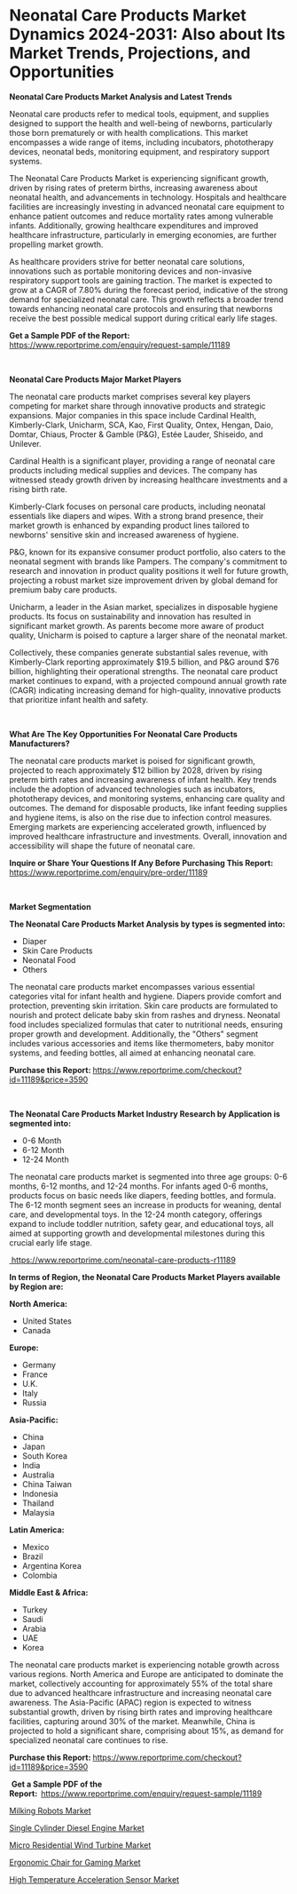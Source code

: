 <p><h1>Neonatal Care Products Market Dynamics 2024-2031: Also about Its Market Trends, Projections, and Opportunities</h1></p><p><strong>Neonatal Care Products Market Analysis and Latest Trends</strong></p>
<p><p>Neonatal care products refer to medical tools, equipment, and supplies designed to support the health and well-being of newborns, particularly those born prematurely or with health complications. This market encompasses a wide range of items, including incubators, phototherapy devices, neonatal beds, monitoring equipment, and respiratory support systems.</p><p>The Neonatal Care Products Market is experiencing significant growth, driven by rising rates of preterm births, increasing awareness about neonatal health, and advancements in technology. Hospitals and healthcare facilities are increasingly investing in advanced neonatal care equipment to enhance patient outcomes and reduce mortality rates among vulnerable infants. Additionally, growing healthcare expenditures and improved healthcare infrastructure, particularly in emerging economies, are further propelling market growth.</p><p>As healthcare providers strive for better neonatal care solutions, innovations such as portable monitoring devices and non-invasive respiratory support tools are gaining traction. The market is expected to grow at a CAGR of 7.80% during the forecast period, indicative of the strong demand for specialized neonatal care. This growth reflects a broader trend towards enhancing neonatal care protocols and ensuring that newborns receive the best possible medical support during critical early life stages.</p></p>
<p><strong>Get a Sample PDF of the Report:&nbsp;</strong> <a href="https://www.reportprime.com/enquiry/request-sample/11189?utm_campaign=1130&utm_medium=2&utm_source=Github&utm_content=ia&utm_term=30112024&utm_id=neonatal-care-products">https://www.reportprime.com/enquiry/request-sample/11189</a></p>
<p>&nbsp;</p>
<p><strong>Neonatal Care Products Major Market Players</strong></p>
<p><p>The neonatal care products market comprises several key players competing for market share through innovative products and strategic expansions. Major companies in this space include Cardinal Health, Kimberly-Clark, Unicharm, SCA, Kao, First Quality, Ontex, Hengan, Daio, Domtar, Chiaus, Procter & Gamble (P&G), Estée Lauder, Shiseido, and Unilever.</p><p>Cardinal Health is a significant player, providing a range of neonatal care products including medical supplies and devices. The company has witnessed steady growth driven by increasing healthcare investments and a rising birth rate.</p><p>Kimberly-Clark focuses on personal care products, including neonatal essentials like diapers and wipes. With a strong brand presence, their market growth is enhanced by expanding product lines tailored to newborns' sensitive skin and increased awareness of hygiene.</p><p>P&G, known for its expansive consumer product portfolio, also caters to the neonatal segment with brands like Pampers. The company's commitment to research and innovation in product quality positions it well for future growth, projecting a robust market size improvement driven by global demand for premium baby care products.</p><p>Unicharm, a leader in the Asian market, specializes in disposable hygiene products. Its focus on sustainability and innovation has resulted in significant market growth. As parents become more aware of product quality, Unicharm is poised to capture a larger share of the neonatal market.</p><p>Collectively, these companies generate substantial sales revenue, with Kimberly-Clark reporting approximately $19.5 billion, and P&G around $76 billion, highlighting their operational strengths. The neonatal care product market continues to expand, with a projected compound annual growth rate (CAGR) indicating increasing demand for high-quality, innovative products that prioritize infant health and safety.</p></p>
<p>&nbsp;</p>
<p><strong>What Are The Key Opportunities For Neonatal Care Products Manufacturers?</strong></p>
<p><p>The neonatal care products market is poised for significant growth, projected to reach approximately $12 billion by 2028, driven by rising preterm birth rates and increasing awareness of infant health. Key trends include the adoption of advanced technologies such as incubators, phototherapy devices, and monitoring systems, enhancing care quality and outcomes. The demand for disposable products, like infant feeding supplies and hygiene items, is also on the rise due to infection control measures. Emerging markets are experiencing accelerated growth, influenced by improved healthcare infrastructure and investments. Overall, innovation and accessibility will shape the future of neonatal care.</p></p>
<p><strong>Inquire or Share Your Questions If Any Before Purchasing This Report:</strong> <a href="https://www.reportprime.com/enquiry/pre-order/11189?utm_campaign=1130&utm_medium=2&utm_source=Github&utm_content=ia&utm_term=30112024&utm_id=neonatal-care-products">https://www.reportprime.com/enquiry/pre-order/11189</a></p>
<p>&nbsp;</p>
<p><strong>Market Segmentation</strong></p>
<p><strong>The Neonatal Care Products Market Analysis by types is segmented into:</strong></p>
<p><ul><li>Diaper</li><li>Skin Care Products</li><li>Neonatal Food</li><li>Others</li></ul></p>
<p><p>The neonatal care products market encompasses various essential categories vital for infant health and hygiene. Diapers provide comfort and protection, preventing skin irritation. Skin care products are formulated to nourish and protect delicate baby skin from rashes and dryness. Neonatal food includes specialized formulas that cater to nutritional needs, ensuring proper growth and development. Additionally, the "Others" segment includes various accessories and items like thermometers, baby monitor systems, and feeding bottles, all aimed at enhancing neonatal care.</p></p>
<p><strong>Purchase this Report:&nbsp;</strong><a href="https://www.reportprime.com/checkout?id=11189&price=3590&utm_campaign=1130&utm_medium=2&utm_source=Github&utm_content=ia&utm_term=30112024&utm_id=neonatal-care-products">https://www.reportprime.com/checkout?id=11189&price=3590</a></p>
<p>&nbsp;</p>
<p><strong>The Neonatal Care Products Market Industry Research by Application is segmented into:</strong></p>
<p><ul><li>0-6 Month</li><li>6-12 Month</li><li>12-24 Month</li></ul></p>
<p><p>The neonatal care products market is segmented into three age groups: 0-6 months, 6-12 months, and 12-24 months. For infants aged 0-6 months, products focus on basic needs like diapers, feeding bottles, and formula. The 6-12 month segment sees an increase in products for weaning, dental care, and developmental toys. In the 12-24 month category, offerings expand to include toddler nutrition, safety gear, and educational toys, all aimed at supporting growth and developmental milestones during this crucial early life stage.</p></p>
<p><a href="https://www.reportprime.com/neonatal-care-products-r11189?utm_campaign=1130&utm_medium=2&utm_source=Github&utm_content=ia&utm_term=30112024&utm_id=neonatal-care-products">&nbsp;https://www.reportprime.com/neonatal-care-products-r11189</a></p>
<p><strong>In terms of Region, the Neonatal Care Products Market Players available by Region are:</strong></p>
<p>
    <p> <strong> North America: </strong>
        <ul>
            <li>United States</li>
            <li>Canada</li>
        </ul>
        </p> 
    <p> <strong> Europe: </strong>
        <ul>
            <li>Germany</li>
            <li>France</li>
            <li>U.K.</li>
            <li>Italy</li>
            <li>Russia</li>
        </ul>
        </p> 
    <p> <strong> Asia-Pacific: </strong>
        <ul>
            <li>China</li>
            <li>Japan</li>
            <li>South Korea</li>
            <li>India</li>
            <li>Australia</li>
            <li>China Taiwan</li>
            <li>Indonesia</li>
            <li>Thailand</li>
            <li>Malaysia</li>
        </ul>
        </p> 
    <p> <strong> Latin America: </strong>
        <ul>
            <li>Mexico</li>
            <li>Brazil</li>
            <li>Argentina Korea</li>
            <li>Colombia</li>
        </ul>
        </p> 
    <p> <strong> Middle East & Africa: </strong>
        <ul>
            <li>Turkey</li>
            <li>Saudi</li>
            <li>Arabia</li>
            <li>UAE</li>
            <li>Korea</li>
        </ul>
    </p>
    </p>
<p><p>The neonatal care products market is experiencing notable growth across various regions. North America and Europe are anticipated to dominate the market, collectively accounting for approximately 55% of the total share due to advanced healthcare infrastructure and increasing neonatal care awareness. The Asia-Pacific (APAC) region is expected to witness substantial growth, driven by rising birth rates and improving healthcare facilities, capturing around 30% of the market. Meanwhile, China is projected to hold a significant share, comprising about 15%, as demand for specialized neonatal care continues to rise.</p></p>
<p><strong>Purchase this Report: </strong><a href="https://www.reportprime.com/checkout?id=11189&price=3590&utm_campaign=1130&utm_medium=2&utm_source=Github&utm_content=ia&utm_term=30112024&utm_id=neonatal-care-products">https://www.reportprime.com/checkout?id=11189&price=3590</a></p>
<p>&nbsp;<strong>Get a Sample PDF of the Report:&nbsp;&nbsp;</strong><a href="https://www.reportprime.com/enquiry/request-sample/11189?utm_campaign=1130&utm_medium=2&utm_source=Github&utm_content=ia&utm_term=30112024&utm_id=neonatal-care-products">https://www.reportprime.com/enquiry/request-sample/11189</a></p>
<p><strong></strong></p>
<p><p><a href="https://www.linkedin.com/pulse/milking-robots-market-insights-encompass-historical-trends-9dzqe?utm_campaign=1130&utm_medium=2&utm_source=Github&utm_content=ia&utm_term=30112024&utm_id=neonatal-care-products">Milking Robots Market</a></p><p><a href="https://www.linkedin.com/pulse/decoding-single-cylinder-diesel-engine-industry-dynamics-saj5c?utm_campaign=1130&utm_medium=2&utm_source=Github&utm_content=ia&utm_term=30112024&utm_id=neonatal-care-products">Single Cylinder Diesel Engine Market</a></p><p><a href="https://issuu.com/reportprime-2/docs/micro-residential-wind-turbine-market-size-2030.pp?utm_campaign=1130&utm_medium=2&utm_source=Github&utm_content=ia&utm_term=30112024&utm_id=neonatal-care-products">Micro Residential Wind Turbine Market</a></p><p><a href="https://github.com/RickHolmes3/Market-Research-Report-List-7/blob/main/ergonomic-chair-for-gaming-market.md?utm_campaign=1130&utm_medium=2&utm_source=Github&utm_content=ia&utm_term=30112024&utm_id=neonatal-care-products">Ergonomic Chair for Gaming Market</a></p><p><a href="https://issuu.com/reportprime-2/docs/high-temperature-acceleration-sensor-market-size-2?utm_campaign=1130&utm_medium=2&utm_source=Github&utm_content=ia&utm_term=30112024&utm_id=neonatal-care-products">High Temperature Acceleration Sensor Market</a></p></p>